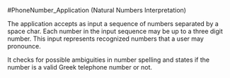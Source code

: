 #PhoneNumber_Application (Natural Numbers Interpretation)

The application accepts as input a sequence of numbers separated by a space char.
Each number in the input sequence may be up to a three digit number.
This input represents recognized numbers that a user may pronounce.

It checks for possible ambiguities in number spelling
and states if the number is a valid Greek telephone number or not. 